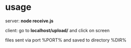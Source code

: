 # usage

server: **node receive.js**

client: go to **localhost/upload/** and click on screen

files sent via port %PORT% and saved to directory %DIR%
